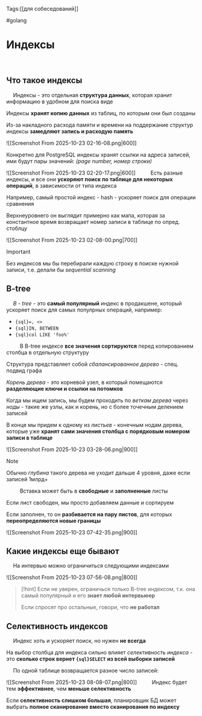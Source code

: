 Tags:[[для собеседований]]

#golang 



# Индексы
 
## Что такое индексы
 
Индексы - это отдельная **структура данных**, которая хранит информацию в удобном для поиска виде
 

Индексы **хранят копию данных** из таблиц, по которым они был созданы

Из-за накладного расхода памяти и времени на поддержание структур индексы **замедляют запись и расходую память**

![[Screenshot From 2025-10-23 02-16-08.png|600]]
 

Конкретно для PostgreSQL индексы хранят ссылки на адреса записей, ими будут пары значений:
*(page number, номер строки)*

![[Screenshot From 2025-10-23 02-20-17.png|600]]
 
 
Есть разные индексы, и все они **ускоряют поиск по таблице для некоторых операций**, в зависимости от типа индекса

Например, самый простой индекс - hash - ускоряет поиск для операции сравнения

Верхнеуровнего он выглядит примерно как мапа, которая за константное время возвращает номер записи в таблице по опред. стоблцу

![[Screenshot From 2025-10-23 02-08-00.png|700]]
 

> [!important] 
> Без индексов мы бы перебирали каждую строку в поиске нужной записи, т.е. делали бы *sequential scanning* 
 
 
## B-tree
 
*B - tree* - это **самый популярный** индекс в продакшене, который ускоряет поиск для самых популрных операций, например:

- `{sql}=, <>`
- `{sql}IN, BETWEEN`
- `{sql}col LIKE 'foo%'`

 
 
В B-tree индексе **все значения сортируются** перед копированием столбца в отдельную структуру

Структура представляет собой *сбалансированное дерево* - спец. подвид графа
 
 

*Корень дерева* - это корневой узел, в который помещаются **разделяющие ключи и ссылки на потомков**

Когда мы ищем запись, мы будем проходить по *веткам дерева* через *ноды* - такие же узлы, как и корень, но с более точечным делением записей

В конце мы придем к одному из *листьев* - конечным нодам дерева, которые уже **хранят сами значения столбца с порядковым номером записи в таблице**

![[Screenshot From 2025-10-23 03-28-06.png|900]]


> [!note] 
> Обычно *глубина* такого дерева не  уходит дальше 4 уровня, даже если записей 1млрд+ 

 
 
Вставка может быть в **свободные** и **заполненные** листы

Если лист свободен, мы просто добавляем данные и сортируем 

Если заполнен, то он **разбивается на пару листов**, для которых **переопределяются новые границы**

![[Screenshot From 2025-10-23 07-42-35.png|900]]
 
 
## Какие индексы еще бывают
 
На интервью можно ограничиться следующими индексами

![[Screenshot From 2025-10-23 07-56-08.png|800]]
 
> [!hint] 
> Если не уверен, ограничься только B-tree индексом, т.к. она самый популярный и его **знает любой интервьюер**
> 
> Если спросят про остальные, говори, что **не работал**  
 
 
## Селективность индексов
 
Индекс хоть и ускоряет поиск, но нужен **не всегда**

На выбор столбца для индекса сильно влияет *селективность индекса* - это **сколько строк вернет `{sql}SELECT`** **из всей выборки записей**

 
По одной таблице возвращается разное число записей:

![[Screenshot From 2025-10-23 08-08-07.png|800]]
 
 
Индекс будет тем **эффективнее**, чем **меньше селективность**

Если **селективность слишком большая**, планировщик БД может выбрать **полное сканирование вместо сканирования по индексу**

